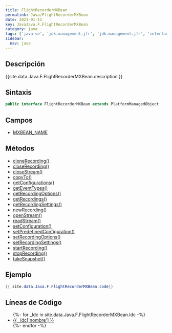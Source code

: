 ```yaml
---
title: FlightRecorderMXBean
permalink: Java/FlightRecorderMXBean
date: 2021-01-11
key: JavaJava.F.FlightRecorderMXBean
category: java
tags: ['java se', 'jdk.management.jfr', 'jdk.management.jfr', 'interface java', 'Java 9']
sidebar: 
  nav: java
---
```


## Descripción
{{site.data.Java.F.FlightRecorderMXBean.description }}

## Sintaxis
~~~java
public interface FlightRecorderMXBean extends PlatformManagedObject
~~~

## Campos
* [MXBEAN_NAME](/Java/FlightRecorderMXBean/MXBEAN_NAME)

## Métodos
* [cloneRecording()](/Java/FlightRecorderMXBean/cloneRecording)
* [closeRecording()](/Java/FlightRecorderMXBean/closeRecording)
* [closeStream()](/Java/FlightRecorderMXBean/closeStream)
* [copyTo()](/Java/FlightRecorderMXBean/copyTo)
* [getConfigurations()](/Java/FlightRecorderMXBean/getConfigurations)
* [getEventTypes()](/Java/FlightRecorderMXBean/getEventTypes)
* [getRecordingOptions()](/Java/FlightRecorderMXBean/getRecordingOptions)
* [getRecordings()](/Java/FlightRecorderMXBean/getRecordings)
* [getRecordingSettings()](/Java/FlightRecorderMXBean/getRecordingSettings)
* [newRecording()](/Java/FlightRecorderMXBean/newRecording)
* [openStream()](/Java/FlightRecorderMXBean/openStream)
* [readStream()](/Java/FlightRecorderMXBean/readStream)
* [setConfiguration()](/Java/FlightRecorderMXBean/setConfiguration)
* [setPredefinedConfiguration()](/Java/FlightRecorderMXBean/setPredefinedConfiguration)
* [setRecordingOptions()](/Java/FlightRecorderMXBean/setRecordingOptions)
* [setRecordingSettings()](/Java/FlightRecorderMXBean/setRecordingSettings)
* [startRecording()](/Java/FlightRecorderMXBean/startRecording)
* [stopRecording()](/Java/FlightRecorderMXBean/stopRecording)
* [takeSnapshot()](/Java/FlightRecorderMXBean/takeSnapshot)

## Ejemplo
~~~java
{{ site.data.Java.F.FlightRecorderMXBean.code}}
~~~

## Líneas de Código
<ul>
{%- for _ldc in site.data.Java.F.FlightRecorderMXBean.ldc -%}
   <li>
       <a href="{{_ldc['url'] }}">{{ _ldc['nombre'] }}</a>
   </li>
{%- endfor -%}
</ul>
